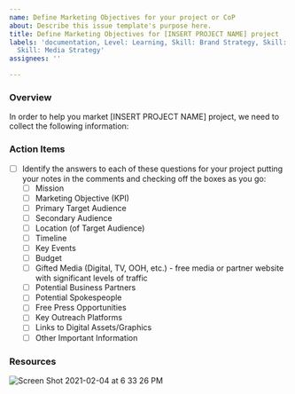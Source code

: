 ```yaml
---
name: Define Marketing Objectives for your project or CoP
about: Describe this issue template's purpose here.
title: Define Marketing Objectives for [INSERT PROJECT NAME] project
labels: 'documentation, Level: Learning, Skill: Brand Strategy, Skill: Digital Marketing,
  Skill: Media Strategy'
assignees: ''

---
```


### Overview

In order to help you market [INSERT PROJECT NAME] project, we need to collect the following information:

### Action Items
- [ ] Identify the answers to each of these questions for your project putting your notes in the comments and checking off the boxes as you go:
   - [ ] Mission
   - [ ] Marketing Objective (KPI)
   - [ ] Primary Target Audience
   - [ ] Secondary Audience
   - [ ] Location (of Target Audience)
   - [ ] Timeline
   - [ ] Key Events
   - [ ] Budget
   - [ ] Gifted Media (Digital, TV, OOH, etc.) - free media or partner website with significant levels of traffic
   - [ ] Potential Business Partners
   - [ ] Potential Spokespeople
   - [ ] Free Press Opportunities
   - [ ] Key Outreach Platforms
   - [ ] Links to Digital Assets/Graphics
   - [ ] Other Important Information

### Resources
![Screen Shot 2021-02-04 at 6 33 26 PM](https://user-images.githubusercontent.com/37763229/106981795-8cdaf280-6717-11eb-988e-931814ccd2dc.png)

